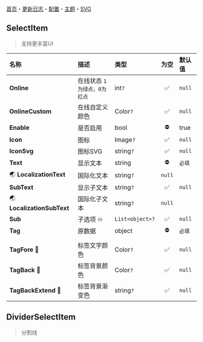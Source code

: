 ﻿[首页](Home.md)・[更新日志](UpdateLog.md)・[配置](Config.md)・[主题](Theme.md)・[SVG](SVG.md)

## SelectItem

> 支持更丰富UI

名称 | 描述 | 类型 | 为空 | 默认值 |
:--|:--|:--|:--:|:--|
**Online** | 在线状态 `1为绿点，0为红点` | int`?` |✅| `null` |
**OnlineCustom** | 在线自定义颜色 | Color`?` |✅| `null` |
**Enable** | 是否启用 | bool |⛔| true |
**Icon** | 图标 | Image`?` |✅| `null` |
**IconSvg** | 图标SVG | string`?` |✅| `null` |
**Text** | 显示文本 | string |⛔| `必填` |
🌏 **LocalizationText** | 国际化文本 | string`?` | `null` |
**SubText** | 显示子文本 | string`?` |✅| `null` |
🌏 **LocalizationSubText** | 国际化子文本 | string`?` | `null` |
**Sub** | 子选项 ♾️ | `List<object>?` |✅| `null` |
**Tag** | 原数据 | object |⛔| `必填` |
|||||
**TagFore** 🔴 | 标签文字颜色 | Color`?` |✅| `null` |
**TagBack** 🔴 | 标签背景颜色 | Color`?` |✅| `null` |
**TagBackExtend** 🔴 | 标签背景渐变色 | string`?` |✅| `null` |

## DividerSelectItem

> 分割线